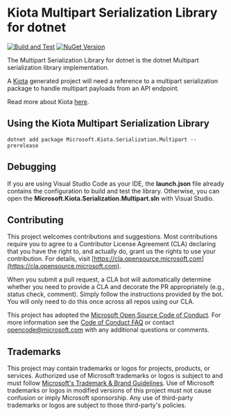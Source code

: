 # Kiota Multipart Serialization Library for dotnet

[![Build and Test](https://github.com/microsoft/kiota-serialization-multipart-dotnet/actions/workflows/build-and_test.yml/badge.svg?branch=main)](https://github.com/microsoft/kiota-serialization-multipart-dotnet/actions/workflows/build-and_test.yml) [![NuGet Version](https://buildstats.info/nuget/Microsoft.Kiota.Serialization.Multipart?includePreReleases=true)](https://www.nuget.org/packages/Microsoft.Kiota.Serialization.Multipart/)

The Multipart Serialization Library for dotnet is the dotnet Multipart serialization library implementation.

A [Kiota](https://github.com/microsoft/kiota) generated project will need a reference to a multipart serialization package to handle multipart payloads from an API endpoint.

Read more about Kiota [here](https://github.com/microsoft/kiota/blob/main/README.md).

## Using the Kiota Multipart Serialization Library

```shell
dotnet add package Microsoft.Kiota.Serialization.Multipart --prerelease
```

## Debugging

If you are using Visual Studio Code as your IDE, the **launch.json** file already contains the configuration to build and test the library. Otherwise, you can open the **Microsoft.Kiota.Serialization.Multipart.sln** with Visual Studio.

## Contributing

This project welcomes contributions and suggestions.  Most contributions require you to agree to a
Contributor License Agreement (CLA) declaring that you have the right to, and actually do, grant us
the rights to use your contribution. For details, visit [https://cla.opensource.microsoft.com](https://cla.opensource.microsoft.com).

When you submit a pull request, a CLA bot will automatically determine whether you need to provide
a CLA and decorate the PR appropriately (e.g., status check, comment). Simply follow the instructions
provided by the bot. You will only need to do this once across all repos using our CLA.

This project has adopted the [Microsoft Open Source Code of Conduct](https://opensource.microsoft.com/codeofconduct/).
For more information see the [Code of Conduct FAQ](https://opensource.microsoft.com/codeofconduct/faq/) or
contact [opencode@microsoft.com](mailto:opencode@microsoft.com) with any additional questions or comments.

## Trademarks

This project may contain trademarks or logos for projects, products, or services. Authorized use of Microsoft
trademarks or logos is subject to and must follow
[Microsoft's Trademark & Brand Guidelines](https://www.microsoft.com/legal/intellectualproperty/trademarks/usage/general).
Use of Microsoft trademarks or logos in modified versions of this project must not cause confusion or imply Microsoft sponsorship.
Any use of third-party trademarks or logos are subject to those third-party's policies.
